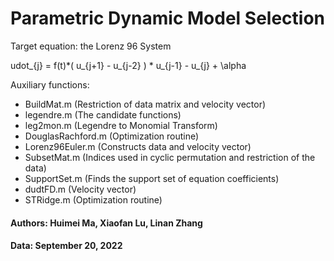# Parametric Dynamic Model Selection
Target equation: the Lorenz 96 System 

udot_{j} = f(t)*( u_{j+1} - u_{j-2} ) * u_{j-1} - u_{j} + \alpha

Auxiliary functions:  
 * BuildMat.m (Restriction of data matrix and velocity vector)
 * legendre.m (The candidate functions)
 * leg2mon.m (Legendre to Monomial Transform)
 * DouglasRachford.m (Optimization routine)
 * Lorenz96Euler.m (Constructs data and velocity vector)
 * SubsetMat.m (Indices used in cyclic permutation and restriction of the data)
 * SupportSet.m (Finds the support set of equation coefficients)
 * dudtFD.m (Velocity vector)  
 * STRidge.m (Optimization routine) 
#### Authors: Huimei Ma, Xiaofan Lu, Linan Zhang  
#### Data: September 20, 2022
